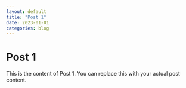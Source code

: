 ```yaml
---
layout: default
title: "Post 1"
date: 2023-01-01
categories: blog
---
```


# Post 1

This is the content of Post 1. You can replace this with your actual post content.
